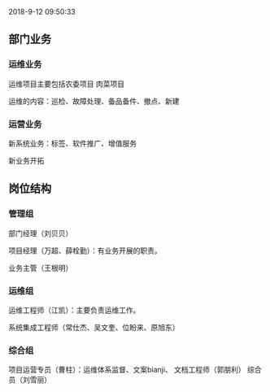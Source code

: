 
2018-9-12 09:50:33


## 部门业务

### 运维业务
运维项目主要包括农委项目 肉菜项目

运维的内容：巡检、故障处理、备品备件、撤点、新建


### 运营业务

新系统业务：标签、软件推广、增值服务

新业务开拓









## 岗位结构

### 管理组
部门经理（刘贝贝）

项目经理（万超、薛栓勤）：有业务开展的职责。

业务主管（王根明）

### 运维组

运维工程师（江凯）：主要负责运维工作。

系统集成工程师（常仕杰、吴文奎、位盼来、原旭东）

### 综合组

项目运营专员（曹柱）：运维体系监督、文案bianji、
文档工程师（郭朋利）
综合员（刘雪丽）















<!--stackedit_data:
eyJoaXN0b3J5IjpbLTEwNzEyMTYwOSwyMDEyNjAzNTgzLDE2NT
E3MDUwNTQsLTE2NzcxMjUwMCwyMDQwMjk3NjIyLDczMDk5ODEx
Nl19
-->